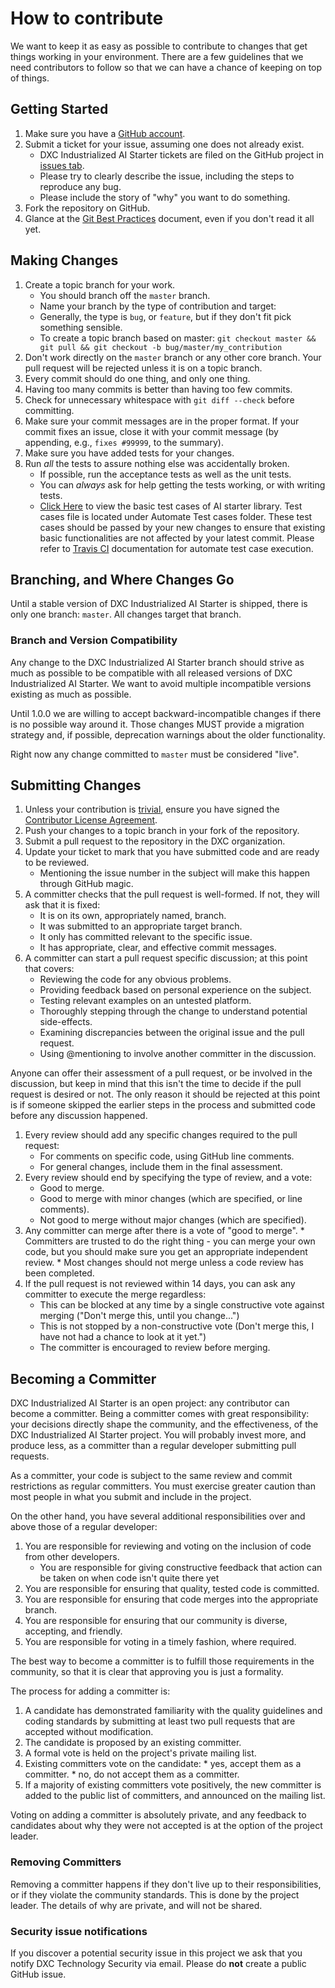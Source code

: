 
# How to contribute

We want to keep it as easy as possible to contribute to changes that get things
working in your environment. There are a few guidelines that we need
contributors to follow so that we can have a chance of keeping on top
of things.

## Getting Started

1. Make sure you have a [GitHub account](https://github.com/signup/free).
2. Submit a ticket for your issue, assuming one does not already exist.
	  * DXC Industrialized AI Starter tickets are filed on the GitHub project in [issues tab](https://github.com/dxc-technology/DXC-Industrialized-AI-Starter/issues).
	  * Please try to clearly describe the issue, including the steps to reproduce
		any bug.
	  * Please include the story of "why" you want to do something.
3. Fork the repository on GitHub.
4. Glance at the [Git Best Practices][best-practice] document, even if you don't read it all yet.

## Making Changes

1. Create a topic branch for your work.
	  * You should branch off the `master` branch.
	  * Name your branch by the type of contribution and target:
	  * Generally, the type is `bug`, or `feature`, but if they don't fit pick something sensible.
	  * To create a topic branch based on master:
		`git checkout master && git pull && git checkout -b bug/master/my_contribution`	
2. Don't work directly on the `master` branch or any other core branch.
  Your pull request will be rejected unless it is on a topic branch.
3. Every commit should do one thing, and only one thing.
4. Having too many commits is better than having too few commits.
5. Check for unnecessary whitespace with `git diff --check` before committing.
6. Make sure your commit messages are in the proper format.
  If your commit fixes an issue, close it with your commit message (by
  appending, e.g., `fixes #99999`, to the summary).
7. Make sure you have added tests for your changes.
8. Run _all_ the tests to assure nothing else was accidentally broken.
	  * If possible, run the acceptance tests as well as the unit tests.
	  * You can *always* ask for help getting the tests working, or with
		writing tests.
	  * <a href="https://github.com/dxc-technology/DXC-Industrialized-AI-Starter/tree/master/Tests" target="_blank">Click Here</a> to view the basic test cases of AI starter library. Test cases file is located under Automate Test cases folder. These test cases should be passed by your new changes to ensure that existing basic functionalities are not affected by your latest commit. Please refer to <a href="https://docs.travis-ci.com/" target="_blank">Travis CI</a> documentation for automate test case execution.

## Branching, and Where Changes Go

Until a stable version of DXC Industrialized AI Starter is shipped, there is only one branch:
`master`.  All changes target that branch.

### Branch and Version Compatibility

Any change to the DXC Industrialized AI Starter branch should strive as much as possible to be compatible
with all released versions of DXC Industrialized AI Starter.  We want to avoid multiple incompatible
versions existing as much as possible.

Until 1.0.0 we are willing to accept backward-incompatible changes if there is
no possible way around it.  Those changes MUST provide a migration strategy
and, if possible, deprecation warnings about the older functionality.

Right now any change committed to `master` must be considered "live".


## Submitting Changes

1. Unless your contribution is [trivial][exemption], ensure you have signed the
  [Contributor License Agreement][cla].
2. Push your changes to a topic branch in your fork of the repository.
3. Submit a pull request to the repository in the DXC organization.
4. Update your ticket to mark that you have submitted code and are ready to be reviewed.
	  * Mentioning the issue number in the subject will make this happen through GitHub magic.
5. A committer checks that the pull request is well-formed.  If not, they will
  ask that it is fixed:
	  - It is on its own, appropriately named, branch.
	  - It was submitted to an appropriate target branch.
	  - It only has committed relevant to the specific issue.
	  - It has appropriate, clear, and effective commit messages.
6. A committer can start a pull request specific discussion; at this point that covers:
	  - Reviewing the code for any obvious problems.
	  - Providing feedback based on personal experience on the subject.
	  - Testing relevant examples on an untested platform.
	  - Thoroughly stepping through the change to understand potential side-effects.
	  - Examining discrepancies between the original issue and the pull request.
	  - Using @mentioning to involve another committer in the discussion.

Anyone can offer their assessment of a pull request, or be involved in the
discussion, but keep in mind that this isn't the time to decide if the pull
request is desired or not.  The only reason it should be rejected at this
point is if someone skipped the earlier steps in the process and submitted
code before any discussion happened.

1. Every review should add any specific changes required to the pull request:
	  * For comments on specific code, using GitHub line comments.
	  * For general changes, include them in the final assessment.
2. Every review should end by specifying the type of review, and a vote:
	  * Good to merge.
	  * Good to merge with minor changes (which are specified, or line comments).
	  * Not good to merge without major changes (which are specified).
3. Any committer can merge after there is a vote of "good to merge".
	   * Committers are trusted to do the right thing - you can merge your own code, but you should make sure you get an appropriate independent review.
	   * Most changes should not merge unless a code review has been completed.
4. If the pull request is not reviewed within 14 days, you can ask any committer to execute the merge regardless:
	  * This can be blocked at any time by a single constructive vote against merging ("Don't merge this, until you change...")
	  * This is not stopped by a non-constructive vote (Don't merge this, I have not had a chance to look at it yet.")
	  * The committer is encouraged to review before merging.

## Becoming a Committer

DXC Industrialized AI Starter is an open project: any contributor can become a committer.  Being a
committer comes with great responsibility: your decisions directly shape the
community, and the effectiveness, of the DXC Industrialized AI Starter project.  You will probably
invest more, and produce less, as a committer than a regular developer
submitting pull requests.

As a committer, your code is subject to the same review and commit restrictions
as regular committers. You must exercise greater caution than most people in
what you submit and include in the project.

On the other hand, you have several additional responsibilities over and above
those of a regular developer:
1. You are responsible for reviewing and voting on the inclusion of code from other developers.
	* You are responsible for giving constructive feedback that action can be taken on when code isn't quite there yet
2. You are responsible for ensuring that quality, tested code is committed.
3. You are responsible for ensuring that code merges into the appropriate branch.
4. You are responsible for ensuring that our community is diverse, accepting,
   and friendly.
5. You are responsible for voting in a timely fashion, where required.

The best way to become a committer is to fulfill those requirements in the
community, so that it is clear that approving you is just a formality.

The process for adding a committer is:

1. A candidate has demonstrated familiarity with the quality guidelines and coding standards by submitting at least two pull requests that are accepted without modification.
2. The candidate is proposed by an existing committer.
3. A formal vote is held on the project's private mailing list.
5. Existing committers vote on the candidate:
	   * yes, accept them as a committer.
	   * no, do not accept them as a committer.
6. If a majority of existing committers vote positively, the new committer
   is added to the public list of committers, and announced on the mailing list.

Voting on adding a committer is absolutely private, and any feedback to
candidates about why they were not accepted is at the option of the
project leader.

### Removing Committers

Removing a committer happens if they don't live up to their responsibilities,
or if they violate the community standards.  This is done by the project
leader.  The details of why are private, and will not be shared.

[bugs]:            https://github.com/csc/OSSRank/issues
[best-practice]:   http://sethrobertson.github.com/GitBestPractices/
[exemption]:       http://opensource.csc.com/sysworkflow/en/neoclassic/251810809537eb36f73ac23031915862/TrivialPatchExemptionProcess.php
[cla]:             http://opensource.csc.com/sysworkflow/en/neoclassic/251810809537eb36f73ac23031915862/Signing_CLA_Welcome_Page.php


### Security issue notifications
If you discover a potential security issue in this project we ask that you notify DXC Technology Security via email. Please do **not** create a public GitHub issue.











